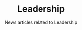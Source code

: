 ---
layout: tag_index
title: Leadership
tag: leadership
subtitle: News articles related to Leadership
permalink: /tags/leadership/
---
